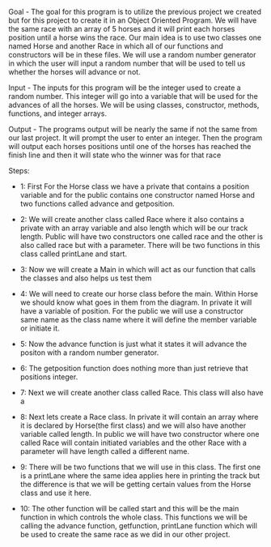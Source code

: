 Goal - The goal for this program is to utilize the previous project we created but for this project to create it in an Object Oriented Program. 
We will have the same race with an array of 5 horses and it will print each horses position until a horse wins the race. Our main idea is to use 
two classes one named Horse and another Race in which all of our functions and constructors will be in these files. We will use a random number 
generator in which the user will input a random number that will be used to tell us whether the horses will advance or not.

Input - The inputs for this program will be the integer used to create a random number. This integer will go into a variable that will be used for 
the advances of all the horses. We will be using classes, constructor, methods, functions, and integer arrays. 
   
Output - The programs output will be nearly the same if not the same from our last project. It will prompt the user to enter an integer. Then the 
program will output each horses positions until one of the horses has reached the finish line and then it will state who the winner was for that race

Steps:                                                                                                                                                                                                                                        
* 1: First For the Horse class we have a private that contains a position variable and for the public contains one constructor named Horse and two 
functions called advance and getposition.
                                                                                                 
* 2: We will create another class called Race where it also contains a private with an array variable and also length which will be our track length. 
Public will have two constructors one called race and the other is also called race but with a parameter. There will be two functions in this class 
called printLane and start.
                                                                                
* 3: Now we will create a Main in which will act as our function that calls the classes and also helps us test them                                                                                                               
* 4: We will need to create our horse class before the main. Within Horse we should know what goes in them from the diagram. In private it will have 
a variable of position. For the public we will use a constructor same name as the class name where it will define the member variable or initiate it.
   
* 5: Now the advance function is just what it states it will advance the positon with a random number generator.
       
* 6: The getposition function does nothing more than just retrieve that positions integer.

* 7: Next we will create another class called Race. This class will also have a 

* 8: Next lets create a Race class. In private it will contain an array where it is declared by Horse(the first class) and we will also have another
variable called length. In public we will have two constructor where one called Race will contain initiated variables and the other Race with a parameter
will have length called a different name.

* 9: There will be two functions that we will use in this class. The first one is a printLane where the same idea applies here in printing the track
but the difference is that we will be getting certain values from the Horse class and use it here.

* 10: The other function will be called start and this will be the main function in which controls the whole class. This functions we will be calling 
the advance function, getfunction, printLane function which will be used to create the same race as we did in our other project.
